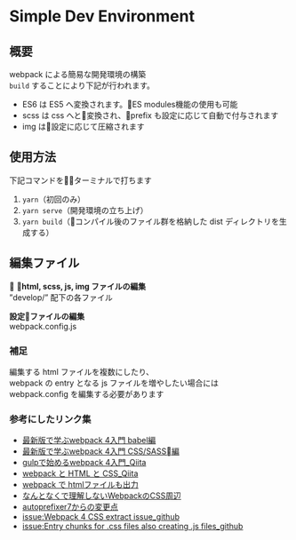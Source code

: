 # Simple Dev Environment

## 概要
webpack による簡易な開発環境の構築  
`build` することにより下記が行われます。

* ES6 は ES5 へ変換されます。ES modules機能の使用も可能
* scss は css へと変換され、prefix も設定に応じて自動で付与されます
* img は設定に応じて圧縮されます

## 使用方法
下記コマンドをターミナルで打ちます

1. `yarn`（初回のみ）
2. `yarn serve`（開発環境の立ち上げ）
3. `yarn build`（コンパイル後のファイル群を格納した dist ディレクトリを生成する）

## 編集ファイル

**html, scss, js, img ファイルの編集**  
”develop/” 配下の各ファイル

**設定ファイルの編集**  
webpack.config.js 

### 補足

編集する html ファイルを複数にしたり、  
webpack の entry となる js ファイルを増やしたい場合には  
webpack.config を編集する必要があります

### 参考にしたリンク集

* [最新版で学ぶwebpack 4入門 babel編](https://ics.media/entry/16028)
* [最新版で学ぶwebpack 4入門 CSS/SASS編](https://ics.media/entry/17376)
* [gulpで始めるwebpack 4入門_Qiita](https://qiita.com/tonkotsuboy_com/items/2d4f3862e6d05dc0bea1)
* [webpack と HTML と CSS_Qiita](https://qiita.com/gcnishino/items/65817a4b545647a220c9)
* [webpack で htmlファイルも出力](https://ema-hiro.hatenablog.com/entry/2017/10/12/015748)
* [なんとなくで理解しないWebpackのCSS周辺](https://qiita.com/terrierscript/items/0574ab1ef358fecb55b9)
* [autoprefixer7からの変更点](https://evilmartians.com/chronicles/autoprefixer-7-browserslist-2-released)
* [issue:Webpack 4 CSS extract issue_github](https://github.com/webpack/webpack/issues/6687#issuecomment-370779066)
* [issue:Entry chunks for .css files also creating .js files_github](https://github.com/webpack-contrib/extract-text-webpack-plugin/issues/518)
